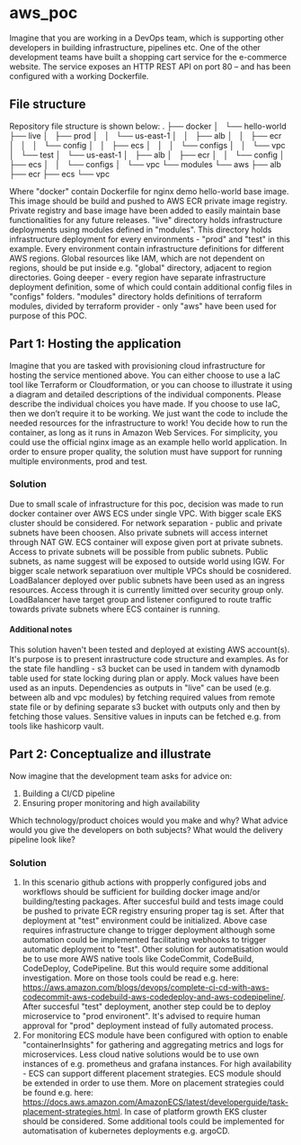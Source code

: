 # aws_poc

Imagine that you are working in a DevOps team, which is supporting other developers in building
infrastructure, pipelines etc.
One of the other development teams have built a shopping cart service for the e-commerce website. The
service exposes an HTTP REST API on port 80 – and has been configured with a working Dockerfile.

## File structure
Repository file structure is shown below:
.
├── docker
│   └── hello-world
├── live
│   ├── prod
│   │   └── us-east-1
│   │       ├── alb
│   │       ├── ecr
│   │       │   └── config
│   │       ├── ecs
│   │       │   └── configs
│   │       └── vpc
│   └── test
│       └── us-east-1
│           ├── alb
│           ├── ecr
│           │   └── config
│           ├── ecs
│           │   └── configs
│           └── vpc
└── modules
    └── aws
        ├── alb
        ├── ecr
        ├── ecs
        └── vpc

Where "docker" contain Dockerfile for nginx demo hello-world base image. This image should be build and pushed to AWS ECR private image registry. Private registry and base image have been added to easily maintain base functionalities for any future releases.
"live" directory holds infrastructure deployments using modules defined in "modules". This directory holds infrastructure deployment for every environments - "prod" and "test" in this example. Every environment contain infrastructure definitions for different AWS regions. Global resources like IAM, which are not dependent on regions, should be put inside e.g. "global" directory, adjacent to region directories. Going deeper - every region have separate infrastructure deployment definition, some of which could contain additional config files in "configs" folders.
"modules" directory holds definitions of terraform modules, divided by terraform provider - only "aws" have been used for purpose of this POC.

## Part 1: Hosting the application
Imagine that you are tasked with provisioning cloud infrastructure for hosting the service mentioned
above.
You can either choose to use a IaC tool like Terraform or Cloudformation, or you can choose to illustrate it
using a diagram and detailed descriptions of the individual components. Please describe the individual
choices you have made.
If you choose to use IaC, then we don’t require it to be working. We just want the code to include the
needed resources for the infrastructure to work!
You decide how to run the container, as long as it runs in Amazon Web Services.
For simplicity, you could use the official nginx image as an example hello world application.
In order to ensure proper quality, the solution must have support for running multiple environments, prod
and test.

### Solution
Due to small scale of infrastructure for this poc, decision was made to run docker container over AWS ECS under single VPC. With bigger scale EKS cluster should be considered. For network separation - public and private subnets have been choosen. Also private subnets will access internet through NAT GW. ECS container will expose given port at private subnets. Access to private subnets will be possible from public subnets. Public subnets, as name suggest will be exposed to outside world using IGW. For bigger scale network separatiuon over multiple VPCs should be cosnidered. LoadBalancer deployed over public subnets have been used as an ingress resources. Access through it is currently limitted over security group only. LoadBalancer have target group and listener configured to route traffic towards private subnets where ECS container is running.

#### Additional notes
This solution haven't been tested and deployed at existing AWS account(s). It's purpose is to present inrastructure code structure and examples. As for the state file handling - s3 bucket can be used in tandem with dynamodb table used for state locking during plan or apply. Mock values have been used as an inputs. Dependencies as outputs in "live" can be used (e.g. between alb and vpc modules) by fetching required values from remote state file or by defining separate s3 bucket with outputs only and then by fetching those values. Sensitive values in inputs can be fetched e.g. from tools like hashicorp vault.

## Part 2: Conceptualize and illustrate
Now imagine that the development team asks for advice on:
1. Building a CI/CD pipeline
2. Ensuring proper monitoring and high availability

Which technology/product choices would you make and why? What advice would you give the developers
on both subjects? What would the delivery pipeline look like?

### Solution
1. In this scenario github actions with propperly configured jobs and workflows should be sufficient for building docker image and/or building/testing packages. After succesful build and tests image could be pushed to private ECR registry ensuring proper tag is set. After that deployment at "test" environment could be initialized. Above case requires infrastructure change to trigger deployment although some automation could be implemented facilitating webhooks to trigger automatic deployment to "test". 
Other solution for automatisation would be to use more AWS native tools like CodeCommit, CodeBuild, CodeDeploy, CodePipeline. But this would require some additional investigation. More on those tools could be read e.g. here: https://aws.amazon.com/blogs/devops/complete-ci-cd-with-aws-codecommit-aws-codebuild-aws-codedeploy-and-aws-codepipeline/.
After succesful "test" deployment, another step could be to deploy microservice to "prod environent". It's advised to require human approval for "prod" deployment instead of fully automated process.
2. For monitoring ECS module have been configured with option to enable "containerInsights" for gathering and aggregating metrics and logs for microservices. Less cloud native solutions would be to use own instances of e.g. prometheus and grafana instances.
For high availability - ECS can support different placement strategies. ECS module should be extended in order to use them. More on placement strategies could be found e.g. here: https://docs.aws.amazon.com/AmazonECS/latest/developerguide/task-placement-strategies.html. In case of platform growth EKS cluster should be considered. Some additional tools could be implemented for automatisation of kubernetes deployments e.g. argoCD.
